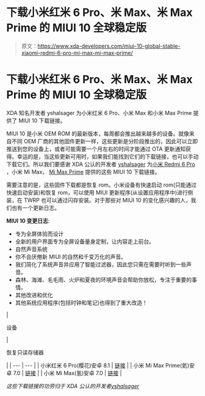 # 下载小米红米 6 Pro、米 Max、米 Max Prime 的 MIUI 10 全球稳定版

> 原文：<https://www.xda-developers.com/miui-10-global-stable-xiaomi-redmi-6-pro-mi-max-mi-max-prime/>

# 下载小米红米 6 Pro、米 Max、米 Max Prime 的 MIUI 10 全球稳定版

XDA 知名开发者 yshalsager 为小米红米 6 Pro、小米 Max 和小米 Max Prime 提供了 MIUI 10 下载链接。

MIUI 10 是小米 OEM ROM 的最新版本，每周都会推出越来越多的设备。就像来自不同 OEM 厂商的其他固件更新一样，这些更新是分阶段推出的，因此可以立即推送到您的设备上，或者可能需要一个月左右的时间才能通过 OTA 更新通知获得。幸运的是，当这些更新可用时，如果我们能找到它们的下载链接，也可以手动下载它们。所以我们要感谢 XDA 公认的开发者 [yshalsager](https://forum.xda-developers.com/member.php?u=6084385) 为[小米 Redmi 6 Pro](https://www.xda-developers.com/xiaomi-redmi-6-redmi-6-pro-redmi-6a-india/) ，小米 Mi Max， [Mi Max Prime](https://www.xda-developers.com/miui-9-global-stable-xiaomi-mi-max-mi-max-prime/) 提供的这些 MIUI 10 下载链接。

需要注意的是，这些固件下载都是恢复 rom。小米设备有快速启动 rom(只能通过快速启动安装)和恢复 rom，可以使用 MIUI 更新程序(从设置应用程序中)进行侧装，在 TWRP 也可以通过闪存安装。对于那些对 MIUI 10 的变化感兴趣的人，我们也有一个更新日志。

**MIUI 10 变更日志**:

*   专为全屏体验而设计
*   全新的用户界面专为全屏设备量身定制，让内容走上前台。
*   自然声音系统
*   你不会厌倦新 MIUI 的自然和千变万化的声音。
*   我们简化了系统声音并应用了智能过滤器，因此您只需在需要时听到一些声音。
*   森林、海滩、毛毛雨、火炉和夏夜的环境声音会帮助你放松，专注于重要的事情。
*   其他改进和优化
*   其他系统应用程序(包括时钟和笔记)也得到了重大改造！

| 

设备

 | 

恢复只读存储器

 |
| --- | --- |
| 小米红米 6 Pro(樱花)安卓 8.1 | [链接](http://bigota.d.miui.com/V10.0.1.0.ODMMIFH/miui_HM6ProINGlobal_V10.0.1.0.ODMMIFH_f873d9bf26_8.1.zip) |
| 小米 Mi Max Prime(氦)安卓 7.0 | [链接](http://bigota.d.miui.com/V10.1.1.0.NBDMIFI/miui_MIMAX652Global_V10.1.1.0.NBDMIFI_3cc591da6d_7.0.zip) |
| 小米 Mi Max(氢)安卓 7.0 | [链接](http://bigota.d.miui.com/V10.1.1.0.NBCMIFI/miui_MIMAXGlobal_V10.1.1.0.NBCMIFI_bf51db4e53_7.0.zip) |

*这些下载链接的功劳归于 XDA 公认的开发者[yshalsager](https://forum.xda-developers.com/member.php?u=6084385)*